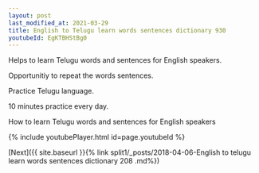 ```yaml
---
layout: post
last_modified_at: 2021-03-29
title: English to Telugu learn words sentences dictionary 930 
youtubeId: EgKTBHStBg0
---
```

 
 
Helps to learn Telugu words and sentences for English speakers.

Opportunitiy to repeat the words sentences. 

Practice Telugu language. 
 
10 minutes practice every day. 
 
How to learn Telugu words and sentences for English speakers 
 
{% include youtubePlayer.html id=page.youtubeId %}
 
 
[Next]({{ site.baseurl }}{% link  split1/_posts/2018-04-06-English to telugu learn words sentences dictionary 208 .md%})
 
